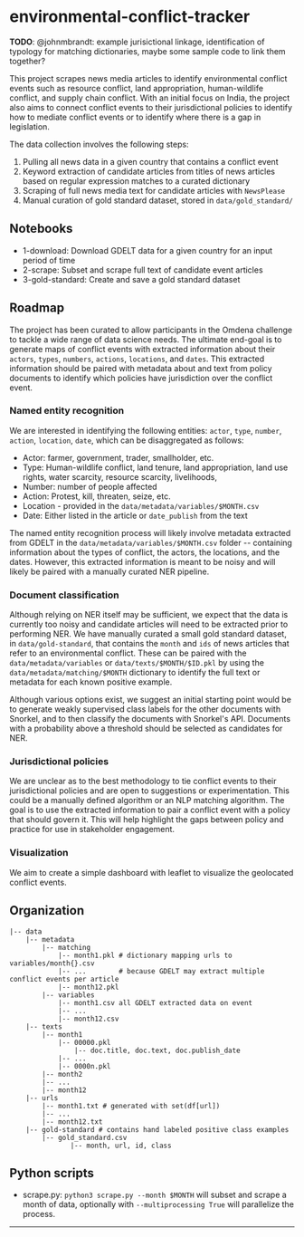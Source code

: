 environmental-conflict-tracker
==============================

**TODO**: @johnmbrandt: example jurisictional linkage, identification of typology for matching dictionaries, maybe some sample code to link them together?


This project scrapes news media articles to identify environmental conflict events such as resource conflict, land appropriation, human-wildlife conflict, and supply chain conflict. With an initial focus on India, the project also aims to connect conflict events to their jurisdictional policies to identify how to mediate conflict events or to identify where there is a gap in legislation.

The data collection involves the following steps:

1.  Pulling all news data in a given country that contains a conflict event
2.  Keyword extraction of candidate articles from titles of news articles based on regular expression matches to a curated dictionary
3.  Scraping of full news media text for candidate articles with `NewsPlease`
4.  Manual curation of gold standard dataset, stored in `data/gold_standard/`

## Notebooks

*  1-download: Download GDELT data for a given country for an input period of time
*  2-scrape: Subset and scrape full text of candidate event articles
*  3-gold-standard: Create and save a gold standard dataset

## Roadmap

The project has been curated to allow participants in the Omdena challenge to tackle a wide range of data science needs. The ultimate end-goal is to generate maps of conflict events with extracted information about their `actors`, `types`, `numbers`, `actions`, `locations`, and `dates`. This extracted information should be paired with metadata about and text from policy documents to identify which policies have jurisdiction over the conflict event.

### Named entity recognition

We are interested in identifying the following entities: `actor`, `type`, `number`, `action`, `location`, `date`, which can be disaggregated as follows:

*  Actor: farmer, government, trader, smallholder, etc.
*  Type: Human-wildlife conflict, land tenure, land appropriation, land use rights, water scarcity, resource scarcity, livelihoods, 
*  Number: number of people affected
*  Action: Protest, kill, threaten, seize, etc.
*  Location - provided in the `data/metadata/variables/$MONTH.csv`
*  Date: Either listed in the article or `date_publish` from the text

The named entity recognition process will likely involve metadata extracted from GDELT in the `data/metadata/variables/$MONTH.csv` folder -- containing information about the types of conflict, the actors, the locations, and the dates. However, this extracted information is meant to be noisy and will likely be paired with a manually curated NER pipeline.

### Document classification

Although relying on NER itself may be sufficient, we expect that the data is currently too noisy and candidate articles will need to be extracted prior to performing NER. We have manually curated a small gold standard dataset, in `data/gold-standard`, that contains the `month` and `ids` of news articles that refer to an environmental conflict. These can be paired with the `data/metadata/variables` or `data/texts/$MONTH/$ID.pkl` by using the `data/metadata/matching/$MONTH` dictionary to identify the full text or metadata for each known positive example.

Although various options exist, we suggest an initial starting point would be to generate weakly supervised class labels for the other documents with Snorkel, and to then classify the documents with Snorkel's API. Documents with a probability above a threshold should be selected as candidates for NER.

### Jurisdictional policies

We are unclear as to the best methodology to tie conflict events to their jurisdictional policies and are open to suggestions or experimentation. This could be a manually defined algorithm or an NLP matching algorithm. The goal is to use the extracted information to pair a conflict event with a policy that should govern it. This will help highlight the gaps between policy and practice for use in stakeholder engagement.

### Visualization

We aim to create a simple dashboard with leaflet to visualize the geolocated conflict events.

## Organization

    |-- data
        |-- metadata
            |-- matching
                |-- month1.pkl # dictionary mapping urls to variables/month{}.csv
                |-- ...        # because GDELT may extract multiple conflict events per article
                |-- month12.pkl
            |-- variables
                |-- month1.csv all GDELT extracted data on event
                |-- ...
                |-- month12.csv
        |-- texts
            |-- month1
                |-- 00000.pkl
                    |-- doc.title, doc.text, doc.publish_date
                |-- ...
                |-- 0000n.pkl
            |-- month2
            |-- ...
            |-- month12
        |-- urls
            |-- month1.txt # generated with set(df[url])
            |-- ...
            |-- month12.txt
        |-- gold-standard # contains hand labeled positive class examples
            |-- gold_standard.csv
                   |-- month, url, id, class

## Python scripts

*  scrape.py: `python3 scrape.py --month $MONTH` will subset and scrape a month of data, optionally with `--multiprocessing True` will parallelize the process.
--------
